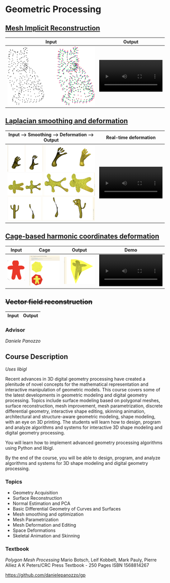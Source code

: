 
# Geometric Processing

<!-- make title link to implicit reconstruction file -->
## [Mesh Implicit Reconstruction](Implicit_Reconstruction_MLS.ipynb)

<!-- create a table -->
| Input | Output |
| --- | --- |
| ![Input](assets/cat.png) | <video src="https://github.com/user-attachments/assets/9db6b018-8241-4314-99aa-4251050acd10" alt="Output" width="200"/> |

## [Laplacian smoothing and deformation](Laplacian_Surface_Editing.ipynb)

<!-- create a table -->
| Input --> Smoothing --> Deformation -->  Output | Real-time deformation |
| --- | --- |
| ![](assets/first.png) ![](assets/second.png) ![](assets/third.png) | <video src="https://github.com/user-attachments/assets/b18023d8-0516-4258-b2a1-dca16a3438bc" alt="Output" width="200"/> | 

## [Cage-based harmonic coordinates deformation](Cage_Based_Deformer.ipynb)

<!-- create a table -->
| Input | Cage | Output | Demo |
| --- | --- | --- | --- |
| ![](assets/man.png) | ![](Details_README/images/step2.png) | ![](Details_README/images/step4-1.png) | <video src="https://github.com/user-attachments/assets/50a8fb32-a362-4079-bb0f-38ba13b548dc" alt="Output" width="200"/> | 

<!-- strikethrough -->
## ~~Vector field reconstruction~~

<!-- create a table -->
| Input | Output |
| --- | --- |


### Advisor
*Daniele Panozzo*

## Course Description
*Uses libigl*

Recent advances in 3D digital geometry processing have created a plenitude of novel concepts for the mathematical representation and interactive manipulation of geometric models. This course covers some of the latest developments in geometric modeling and digital geometry processing. Topics include surface modeling based on polygonal meshes, surface reconstruction, mesh improvement, mesh parametrization, discrete differential geometry, interactive shape editing, skinning animation, architectural and structure-aware geometric modeling, shape modeling, with an eye on 3D printing. The students will learn how to design, program and analyze algorithms and systems for interactive 3D shape modeling and digital geometry processing.

You will learn how to implement advanced geometry processing algorithms using Python and libigl.

By the end of the course, you will be able to design, program, and analyze algorithms and systems for 3D shape modeling and digital geometry processing.

### Topics

* Geometry Acquisition
* Surface Reconstruction
* Normal Estimation and PCA
* Basic Differential Geometry of Curves and Surfaces
* Mesh smoothing and optimization
* Mesh Parametrization
* Mesh Deformation and Editing
* Space Deformations
* Skeletal Animation and Skinning

### Textbook
*Polygon Mesh Processing*
Mario Botsch, Leif Kobbelt, Mark Pauly, Pierre Alliez
A K Peters/CRC Press
Textbook - 250 Pages
ISBN 1568814267

https://github.com/danielepanozzo/gp
